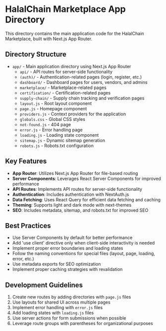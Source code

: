 # HalalChain Marketplace App Directory

This directory contains the main application code for the HalalChain Marketplace, built with Next.js App Router.

## Directory Structure

- `app/` - Main application directory using Next.js App Router
  - `api/` - API routes for server-side functionality
  - `(auth)/` - Authentication-related pages (login, register, etc.)
  - `dashboard/` - Dashboard pages for users, vendors, and admins
  - `marketplace/` - Marketplace-related pages
  - `certification/` - Certification-related pages
  - `supply-chain/` - Supply chain tracking and verification pages
  - `layout.js` - Root layout component
  - `page.js` - Homepage component
  - `providers.js` - Context providers for the application
  - `globals.css` - Global CSS styles
  - `not-found.js` - 404 page
  - `error.js` - Error handling page
  - `loading.js` - Loading state component
  - `sitemap.js` - Dynamic sitemap generation
  - `robots.js` - Robots.txt configuration

## Key Features

- **App Router**: Utilizes Next.js App Router for file-based routing
- **Server Components**: Leverages React Server Components for improved performance
- **API Routes**: Implements API routes for server-side functionality
- **Authentication**: Includes authentication with NextAuth.js
- **Data Fetching**: Uses React Query for efficient data fetching and caching
- **Theming**: Supports light and dark mode with next-themes
- **SEO**: Includes metadata, sitemap, and robots.txt for improved SEO

## Best Practices

- Use Server Components by default for better performance
- Add 'use client' directive only when client-side interactivity is needed
- Implement proper error boundaries and loading states
- Follow the naming conventions for special files (layout, page, loading, error, etc.)
- Use metadata exports for SEO optimization
- Implement proper caching strategies with revalidation

## Development Guidelines

1. Create new routes by adding directories with `page.js` files
2. Use layouts for shared UI across multiple pages
3. Implement error handling with `error.js` files
4. Add loading states with `loading.js` files
5. Use server actions for form submissions when possible
6. Leverage route groups with parentheses for organizational purposes
